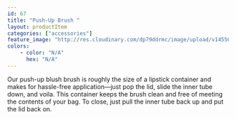 ```yaml
---
id: 67
title: "Push-Up Brush "
layout: productItem
categories: ["accessories"]
feature_image: "http://res.cloudinary.com/dp79ddrmc/image/upload/v1455006447/products/pushUpBrush.jpg"
colors:
    - color: "N/A"
      hex: "N/A"
---
```

Our push-up blush brush is roughly the size of a lipstick container and makes for hassle-free application—just pop the lid, slide the inner tube down, and voila. This container keeps the brush clean and free of meeting the contents of your bag. To close, just pull the inner tube back up and put the lid back on.